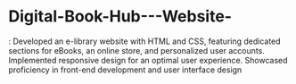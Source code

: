 # Digital-Book-Hub---Website-
: Developed an e-library website with HTML and CSS, featuring dedicated sections for eBooks, an online store, and personalized user accounts. Implemented responsive design for an optimal user experience. Showcased proficiency in front-end development and user interface design
